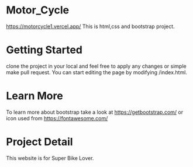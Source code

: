 # Motor_Cycle
https://motorcycle1.vercel.app/
This is html,css and bootstrap project.
# Getting Started
clone the project in your local and feel free to apply any changes or simple make pull request.
You can start editing the page by modifying /index.html. 
# Learn More
To learn more about bootstrap take a look at https://getbootstrap.com/ 
or icon used from  https://fontawesome.com/
# Project Detail
This website is for Super Bike Lover.
